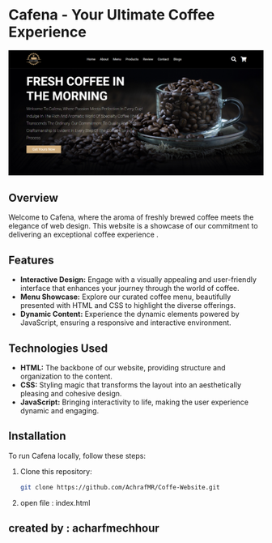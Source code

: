 # Cafena - Your Ultimate Coffee Experience
<p align="center">
  <img src="images/Coffe-Website.png" alt="Coffee Image">
</p>

## Overview
Welcome to Cafena, where the aroma of freshly brewed coffee meets the elegance of web design. This website is a showcase of our commitment to delivering an exceptional coffee experience .

## Features
- **Interactive Design:** Engage with a visually appealing and user-friendly interface that enhances your journey through the world of coffee.
- **Menu Showcase:** Explore our curated coffee menu, beautifully presented with HTML and CSS to highlight the diverse offerings.
- **Dynamic Content:** Experience the dynamic elements powered by JavaScript, ensuring a responsive and interactive environment.

## Technologies Used
- **HTML:** The backbone of our website, providing structure and organization to the content.
- **CSS:** Styling magic that transforms the layout into an aesthetically pleasing and cohesive design.
- **JavaScript:** Bringing interactivity to life, making the user experience dynamic and engaging.

## Installation
To run Cafena locally, follow these steps:

1. Clone this repository:
   ```bash
   git clone https://github.com/AchrafMR/Coffe-Website.git
2. open file : index.html
## created by : acharfmechhour
